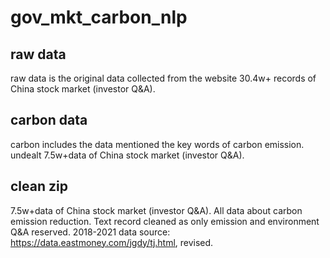 # gov_mkt_carbon_nlp

## raw data
raw data is the original data collected from the website
30.4w+ records of China stock market (investor Q&A). 

## carbon data
carbon includes the data mentioned the key words of carbon emission.
undealt
7.5w+data of China stock market (investor Q&A).

## clean zip
7.5w+data of China stock market (investor Q&A).
All data about carbon emission reduction. 
Text record cleaned as only emission and environment Q&A reserved.
2018-2021
data source: https://data.eastmoney.com/jgdy/tj.html, revised.
